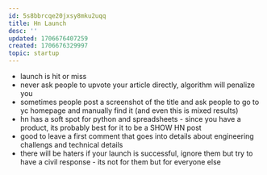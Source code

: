 ```yaml
---
id: 5s8bbrcqe20jxsy8mku2uqq
title: Hn Launch
desc: ''
updated: 1706676407259
created: 1706676329997
topic: startup
---
```


- launch is hit or miss
- never ask people to upvote your article directly, algorithm will penalize you
- sometimes people post a screenshot of the title and ask people to go to yc homepage and manually find it (and even this is mixed results)
- hn has a soft spot for python and spreadsheets - since you have a product, its probably best for it to be a SHOW HN post
- good to leave a first comment that goes into details about engineering challengs and technical details
- there will be haters if your launch is successful, ignore them but try to have a civil response - its not for them but for everyone else
